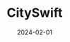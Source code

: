 ---  
layout: startup_page  
title: "CitySwift"  
id: "cityswift.com"  
permalink: "/cityswiftcityswift.com02012024/"  
website: "https://cityswift.com/"  
funding_round: ""  
funding_amount: "€7M"  
investors: "Gresham House Ventures, Irelandia Investments, Western Development Commission, ACT Venture Capital"  
about: "CitySwift uses AI and machine learning to predict journey times and passenger demand for public transportation, optimizing routes for authorities and operators. It's comparable to Waze, but for public transport networks, providing reliable and efficient services to drive passenger growth. The company services transport networks in major UK cities and Wales."  
markets: "AI, Machine Learning, Public Transportation"  
hq: "Galway, County Galway, Ireland"  
founded_year: "2015"  
linkedin: "https://www.linkedin.com/company/cityswift"  
twitter: "https://twitter.com/CitySwift"  
instagram: ""  
facebook: "https://www.facebook.com/CitySwiftHQ"  
crunchbase: "https://www.crunchbase.com/organization/cityswift"  
pitchbook: "https://pitchbook.com/profiles/company/185100-85"  

date_display: "01-Feb-2024"  
date: "2024-02-01"

# SEO Optimization  
meta_title: "CitySwift -  Funding (€7M)"  
meta_description: "CitySwift, CitySwift uses AI and machine learning to predict journey times and passenger demand for public transportation, optimizing routes for authorities and ..."  
meta_keywords: "CitySwift, AI, Machine Learning, Public Transportation,  funding"  
canonical_url: "https://startup.projectstartups.com/cityswiftcityswift.com02012024/"  
---
